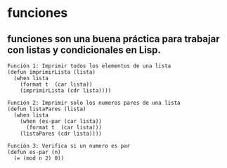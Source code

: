 # funciones
## funciones son una buena práctica para trabajar con listas y condicionales en Lisp.
    Función 1: Imprimir todos los elementos de una lista
    (defun imprimirLista (lista)
      (when lista
        (format t  (car lista))
        (imprimirLista (cdr lista))))
    
    Función 2: Imprimir solo los numeros pares de una lista
    (defun listaPares (lista)
      (when lista
        (when (es-par (car lista))
          (format t  (car lista)))
        (listaPares (cdr lista))))
    
    Función 3: Verifica si un numero es par
    (defun es-par (n)
      (= (mod n 2) 0))
